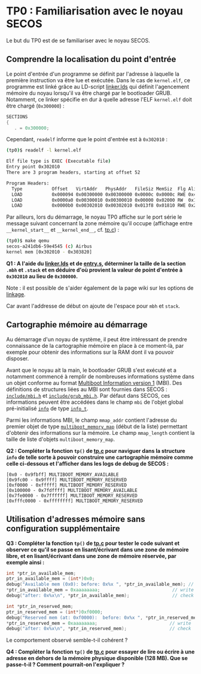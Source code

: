 # TP0 : Familiarisation avec le noyau SECOS

Le but du TP0 est de se familiariser avec le noyau SECOS.

## Comprendre la localisation du point d'entrée

Le point d'entrée d'un programme se définit par l'adresse à laquelle la
première instruction va être lue et exécutée. Dans le cas de `kernel.elf`, ce
programme est linké grâce au LD-script [linker.lds](../utils/linker.lds) qui
définit l'agencement mémoire du noyau lorsqu'il va être chargé par le
bootloader GRUB. Notamment, ce linker spécifie en dur à quelle adresse l'ELF
`kernel.elf` doit être chargé (`0x300000`) :

```c
SECTIONS
{
   . = 0x300000;
```

Cependant,  `readelf` informe que le point d'entrée est à `0x302010` :

```bash
(tp0)$ readelf -l kernel.elf

Elf file type is EXEC (Executable file)
Entry point 0x302010
There are 3 program headers, starting at offset 52

Program Headers:
  Type           Offset   VirtAddr   PhysAddr   FileSiz MemSiz  Flg Align
  LOAD           0x000094 0x00300000 0x00300000 0x0000c 0x0000c RWE 0x4
  LOAD           0x0000a0 0x00300010 0x00300010 0x00000 0x02000 RW  0x10
  LOAD           0x0000b0 0x00302010 0x00302010 0x013f8 0x01810 RWE 0x20
```

Par ailleurs, lors du démarrage, le noyau TP0 affiche sur le port série le
message suivant concernant la zone mémoire qu'il occupe (affichage entre
`__kernel_start__` et `__kernel_end__`, cf. [tp.c](./tp.c#l10)) :

```bash
(tp0)$ make qemu
secos-a241db6-59e4545 (c) Airbus
kernel mem [0x302010 - 0x303820]
```

**Q1 : A l'aide du [linker.lds](../utils/linker.lds) et de [entry.s](../kernel/core/entry.s), 
déterminer la taille de la section `.mbh`  et `.stack` et en déduire d'où
provient la valeur de point d'entrée à `0x302010` au lieu de `0x300000`.**

Note : il est possible de s'aider également de la page wiki sur les options de [linkage](https://github.com/agantet/secos-ng/wiki/Tooling#options-de-linkage).

Car avant l'addresse de début on ajoute de l'espace pour `mbh` et `stack`.


## Cartographie mémoire au démarrage

Au démarrage d'un noyau de système, il peut être intéressant de prendre
connaissance de la cartographie mémoire en place à ce moment-là, par exemple
pour obtenir des informations sur la RAM dont il va pouvoir disposer.

Avant que le noyau ait la main, le bootloader GRUB s'est exécuté et a
notamment commencé à remplir de nombreuses informations système dans un objet
conforme au format [Multiboot Information version 1](https://www.gnu.org/software/grub/manual/multiboot/multiboot.html) (MBI). Des définitions de structures liées au MBI sont fournies dans SECOS : 
[`include/mbi.h`](../kernel/include/mbi.h) et [`include/grub_mbi.h`](../kernel/include/grub_mbi.h). Par défaut
dans SECOS, ces informations peuvent être accédées dans le champ `mbi` 
de l'objet global pré-initialisé [`info`](./tp.c#l5) de type [`info_t`](../kernel/include/info.h).

Parmi les informations MBI, le champ `mmap_addr` contient l'adresse du premier
objet de type [`multiboot_memory_map`](../kernel/include/grub_mbi.h/#l243) 
(début de la liste) permettant d'obtenir des informations sur la mémoire. Le
champ `mmap_length` contient la taille de liste d'objets `multiboot_memory_map`.

**Q2 : Compléter la fonction `tp()` de [tp.c](./tp.c) pour naviguer dans la
structure `info` de telle sorte à pouvoir construire une cartographie mémoire
comme celle ci-dessous et l'afficher dans les logs de debug de SECOS :**

```
[0x0 - 0x9fbff] MULTIBOOT_MEMORY_AVAILABLE
[0x9fc00 - 0x9ffff] MULTIBOOT_MEMORY_RESERVED
[0xf0000 - 0xfffff] MULTIBOOT_MEMORY_RESERVED
[0x100000 - 0x7fdffff] MULTIBOOT_MEMORY_AVAILABLE
[0x7fe0000 - 0x7ffffff] MULTIBOOT_MEMORY_RESERVED
[0xfffc0000 - 0xffffffff] MULTIBOOT_MEMORY_RESERVED
```

## Utilisation d'adresses mémoire sans configuration supplémentaire

**Q3 : Compléter la fonction `tp()` de [tp.c](./tp.c) pour tester le code
  suivant et observer ce qu'il se passe en lisant/écrivant dans une zone de
  mémoire libre, et en lisant/écrivant dans une zone de mémoire réservée, par
  exemple ainsi :**

```c
int *ptr_in_available_mem;
ptr_in_available_mem = (int*)0x0;
debug("Available mem (0x0): before: 0x%x ", *ptr_in_available_mem); // read
*ptr_in_available_mem = 0xaaaaaaaa;                           // write
debug("after: 0x%x\n", *ptr_in_available_mem);                // check

int *ptr_in_reserved_mem;
ptr_in_reserved_mem = (int*)0xf0000;
debug("Reserved mem (at: 0xf0000):  before: 0x%x ", *ptr_in_reserved_mem); // read
*ptr_in_reserved_mem = 0xaaaaaaaa;                           // write
debug("after: 0x%x\n", *ptr_in_reserved_mem);                // check
```
Le comportement observé semble-t-il cohérent ?

**Q4 : Compléter la fonction `tp()` de [tp.c](./tp.c) pour essayer de lire ou
  écrire à une adresse en dehors de la mémoire physique disponible (128 MB).
  Que se passe-t-il ? Comment pourrait-on l'expliquer ?**

